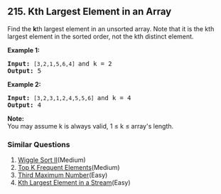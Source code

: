 ## 215. Kth Largest Element in an Array

<p>Find the <strong>k</strong>th largest element in an unsorted array. Note that it is the kth largest element in the sorted order, not the kth distinct element.</p>

<p><strong>Example 1:</strong></p>

<pre>
<strong>Input:</strong> <code>[3,2,1,5,6,4] </code>and k = 2
<strong>Output:</strong> 5
</pre>

<p><strong>Example 2:</strong></p>

<pre>
<strong>Input:</strong> <code>[3,2,3,1,2,4,5,5,6] </code>and k = 4
<strong>Output:</strong> 4</pre>

<p><strong>Note: </strong><br />
You may assume k is always valid, 1 &le; k &le; array&#39;s length.</p>


### Similar Questions
  1. [Wiggle Sort II](https://github.com/openset/leetcode/tree/master/solution/wiggle-sort-ii)(Medium)
  1. [Top K Frequent Elements](https://github.com/openset/leetcode/tree/master/solution/top-k-frequent-elements)(Medium)
  1. [Third Maximum Number](https://github.com/openset/leetcode/tree/master/solution/third-maximum-number)(Easy)
  1. [Kth Largest Element in a Stream](https://github.com/openset/leetcode/tree/master/solution/kth-largest-element-in-a-stream)(Easy)
